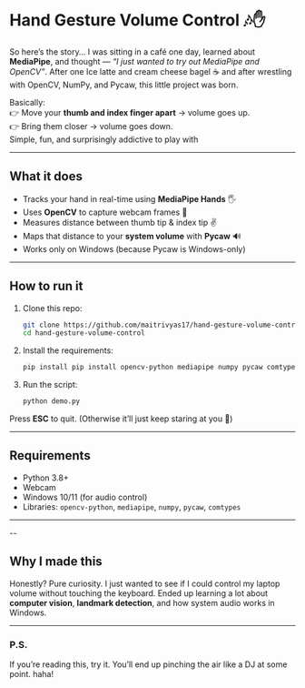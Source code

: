 # Hand Gesture Volume Control 🎶✋

So here’s the story… I was sitting in a café one day, learned about **MediaPipe**, and thought — *“I just wanted to try out MediaPipe and OpenCV”*. After one 
Ice latte and cream cheese bagel ☕ and after wrestling with OpenCV, NumPy, and Pycaw, this little project was born.

Basically:  
👉 Move your **thumb and index finger apart** → volume goes up.  
👉 Bring them closer → volume goes down.  
Simple, fun, and surprisingly addictive to play with 

---

## What it does
- Tracks your hand in real-time using **MediaPipe Hands** 🖐  
- Uses **OpenCV** to capture webcam frames 🎥  
- Measures distance between thumb tip & index tip ✌️  
- Maps that distance to your **system volume** with **Pycaw** 🔊  
- Works only on Windows (because Pycaw is Windows-only)

---

## How to run it
1. Clone this repo:
   ```bash
   git clone https://github.com/maitrivyas17/hand-gesture-volume-control.git
   cd hand-gesture-volume-control
   ```
2. Install the requirements:
   ```bash
   pip install pip install opencv-python mediapipe numpy pycaw comtypes
   ```
3. Run the script:
   ```bash
   python demo.py
   ```

Press **ESC** to quit. (Otherwise it’ll just keep staring at you 👀)

---

## Requirements
- Python 3.8+
- Webcam
- Windows 10/11 (for audio control)
- Libraries: `opencv-python`, `mediapipe`, `numpy`, `pycaw`, `comtypes`

---

--

## Why I made this
Honestly? Pure curiosity. I just wanted to see if I could control my laptop volume without touching the keyboard. Ended up learning a lot about **computer vision**, **landmark detection**, and how system audio works in Windows.  

---


### P.S.
If you’re reading this, try it. You’ll end up pinching the air like a DJ at some point. haha!